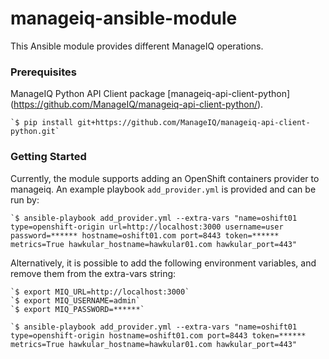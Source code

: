 # manageiq-ansible-module

This Ansible module provides different ManageIQ operations. 


### Prerequisites

ManageIQ Python API Client package [manageiq-api-client-python] (https://github.com/ManageIQ/manageiq-api-client-python/).

    `$ pip install git+https://github.com/ManageIQ/manageiq-api-client-python.git`

### Getting Started

Currently, the module supports adding an OpenShift containers provider to manageiq.
An example playbook `add_provider.yml` is provided and can be run by:

    `$ ansible-playbook add_provider.yml --extra-vars "name=oshift01 type=openshift-origin url=http://localhost:3000 username=user password=****** hostname=oshift01.com port=8443 token=****** metrics=True hawkular_hostname=hawkular01.com hawkular_port=443"

Alternatively, it is possible to add the following environment variables, and remove them from the extra-vars string:

    `$ export MIQ_URL=http://localhost:3000`
    `$ export MIQ_USERNAME=admin`
    `$ export MIQ_PASSWORD=******`

    `$ ansible-playbook add_provider.yml --extra-vars "name=oshift01 type=openshift-origin hostname=oshift01.com port=8443 token=****** metrics=True hawkular_hostname=hawkular01.com hawkular_port=443"

